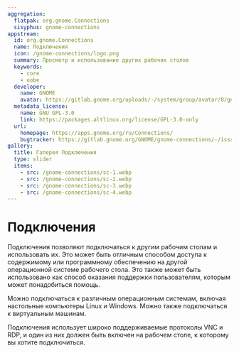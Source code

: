 ```yaml
---
aggregation:
  flatpak: org.gnome.Connections
  sisyphus: gnome-connections
appstream:
  id: org.gnome.Connections
  name: Подключения
  icon: /gnome-connections/logo.png
  summary: Просмотр и использование других рабочих столов
  keywords:
    - core
    - oobe
  developer:
    name: GNOME
    avatar: https://gitlab.gnome.org/uploads/-/system/group/avatar/8/gnomelogo.png?width=48
  metadata_license:
    name: GNU GPL-3.0
    link: https://packages.altlinux.org/license/GPL-3.0-only
  url:
    homepage: https://apps.gnome.org/ru/Connections/
    bugtracker: https://gitlab.gnome.org/GNOME/gnome-connections/-/issues
gallery:
  title: Галерея Подключения
  type: slider
  items:
    - src: /gnome-connections/sc-1.webp
    - src: /gnome-connections/sc-2.webp
    - src: /gnome-connections/sc-3.webp
    - src: /gnome-connections/sc-4.webp
---
```


# Подключения

Подключения позволяют подключаться к другим рабочим столам и использовать их. Это может быть отличным способом доступа к содержимому или программному обеспечению на другой операционной системе рабочего стола. Это также может быть использовано как способ оказания поддержки пользователям, которым может понадобиться помощь.

Можно подключаться к различным операционным системам, включая настольные компьютеры Linux и Windows. Можно также подключаться к виртуальным машинам.

Подключения использует широко поддерживаемые протоколы VNC и RDP, и один из них должен быть включен на рабочем столе, к которому вы хотите подключиться.

<AGWGallery />

<!--@include: @apps/_parts/install/content-repo.md-->
<!--@include: @apps/_parts/install/content-flatpak.md-->
